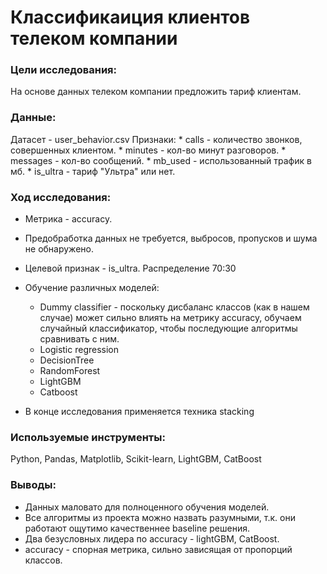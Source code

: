 # Классификаиция клиентов телеком компании

### Цели исследования:

На основе данных телеком компании предложить тариф клиентам.

### Данные:
Датасет - user_behavior.csv
    Признаки:
        * calls - количество звонков, совершенных клиентом.
        * minutes - кол-во минут разговоров.
        * messages - кол-во сообщений.
        * mb_used - использованный трафик в мб.
        * is_ultra - тариф "Ультра" или нет.
        
### Ход исследования:
* Метрика - accuracy. 
* Предобработка данных не требуется, выбросов, пропусков и шума не обнаружено. 
* Целевой признак - is_ultra. Распределение 70:30

* Обучение различных моделей:
    * Dummy classifier - поскольку дисбаланс классов (как в нашем случае) может сильно влиять на метрику accuracy, обучаем случайный классификатор, чтобы последующие алгоритмы сравнивать с ним. 
    * Logistic regression
    * DecisionTree
    * RandomForest
    * LightGBM
    * Catboost

* В конце исследования применяется техника stacking

### Используемые инструменты:

Python, Pandas, Matplotlib, Scikit-learn, LightGBM, CatBoost

### Выводы:
* Данных маловато для полноценного обучения моделей.
* Все алгоритмы из проекта можно назвать разумными, т.к. они работают ощутимо качественнее baseline решения. 
* Два безусловных лидера по accuracy - lightGBM, CatBoost.
* accuracy - спорная метрика, сильно зависящая от пропорций классов. 
